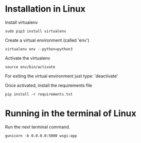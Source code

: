 # Installation in Linux
Install virtualenv
``` terminal
sudo pip3 install virtualenv
```

Create a virtual environment (called 'env')
``` terminal
virtualenv env --python=python3
```

Activate the virtualenv
``` terminal
source env/bin/activate
```
For exiting the virtual environment just type: 'deactivate'

Once activated, install the requirements file
``` terminal
pip install -r requirements.txt
```

# Running in the terminal of Linux
Run the next terminal command.
``` terminal
gunicorn -b 0.0.0.0:5000 wsgi:app
```
